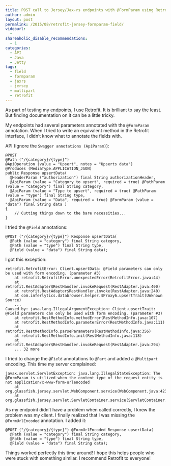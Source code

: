 ```yaml
---
title: POST call to Jersey/Jax-rs endpoints with @FormParam using Retrofit @Field
author: admin
layout: post
permalink: /2015/08/retrofit-jersey-formparam-field/
videourl:
  - 
shareaholic_disable_recommendations:
  - 1
categories:
  - API
  - Java
  - Jetty
tags:
  - field
  - formparam
  - jaxrs
  - jersey
  - multipart
  - retrofit
---
```

As part of testing my endpoints, I use [Retrofit][1]. It is brilliant to say the least. But finding documentation on it can be a little tricky.

My endpoints had several parameters annotated with the `@FormParam` annotation. When I tried to write an equivalent method in the Retrofit interface, I didn&#8217;t know what to annotate the fields with.

API (Ignore the `Swagger annotations (ApiParam)`):

    @POST 
    @Path ("/{category}/{type}")
    @ApiOperation (value = "Upsert", notes = "Upserts data")
    @Produces (MediaType.APPLICATION_JSON) 
    public Response upsertData(
      @HeaderParam ("authorization") final String authorizationHeader,
      @ApiParam (value = "Category to upsert", required = true) @PathParam (value = "category") final String category,
      @ApiParam (value = "Type to upsert", required = true) @PathParam (value = "type") final String type,
      @ApiParam (value = "Data", required = true) @FormParam (value = "data") final String data )
    {
        // Cutting things down to the bare necessities...
    }
    

I tried the `@Field` annotations:

    @POST ("/{category}/{type}") Response upsertData( 
      @Path (value = "category") final String category, 
      @Path (value = "type") final String type,
      @Field (value = "data") final String data);
    

I got this exception:

    retrofit.RetrofitError: Client.upsertData: @Field parameters can only be used with form encoding. (parameter #3)
        at retrofit.RetrofitError.unexpectedError(RetrofitError.java:44)
        at retrofit.RestAdapter$RestHandler.invokeRequest(RestAdapter.java:400)
        at retrofit.RestAdapter$RestHandler.invoke(RestAdapter.java:240)
        at com.inferlytics.databrowser.helper.$Proxy6.upsertTrait(Unknown Source)
        ...
    Caused by: java.lang.IllegalArgumentException: Client.upsertTrait: @Field parameters can only be used with form encoding. (parameter #3)
        at retrofit.RestMethodInfo.methodError(RestMethodInfo.java:107)
        at retrofit.RestMethodInfo.parameterError(RestMethodInfo.java:111)
        at retrofit.RestMethodInfo.parseParameters(RestMethodInfo.java:356)
        at retrofit.RestMethodInfo.init(RestMethodInfo.java:118)
        at retrofit.RestAdapter$RestHandler.invokeRequest(RestAdapter.java:294)
        ... 32 more
    

I tried to change the `@Field` annotations to `@Part` and added a `@Multipart` encoding. This time my server complained:

    javax.servlet.ServletException: java.lang.IllegalStateException: The @FormParam is utilized when the content type of the request entity is not application/x-www-form-urlencoded
        at org.glassfish.jersey.servlet.WebComponent.service(WebComponent.java:423)
        at org.glassfish.jersey.servlet.ServletContainer.service(ServletContainer.java:386)
    

As my endpoint didn&#8217;t have a problem when called correctly, I knew the problem was my client. I finally realized that I was missing the `@FormUrlEncoded` annotation. I added it:

    @POST ("/{category}/{type}") @FormUrlEncoded Response upsertData( 
      @Path (value = "category") final String category, 
      @Path (value = "type") final String type,
      @Field (value = "data") final String data);
    

Things worked perfectly this time around! I hope this helps people who were stuck with something similar. I recommend Retrofit to everyone!

 [1]: http://square.github.io/retrofit/